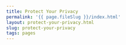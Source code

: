 ```yaml
---
title: Protect Your Privacy
permalink: '{{ page.fileSlug }}/index.html'
layout: protect-your-privacy.html
slug: protect-your-privacy
tags: pages
---
```



